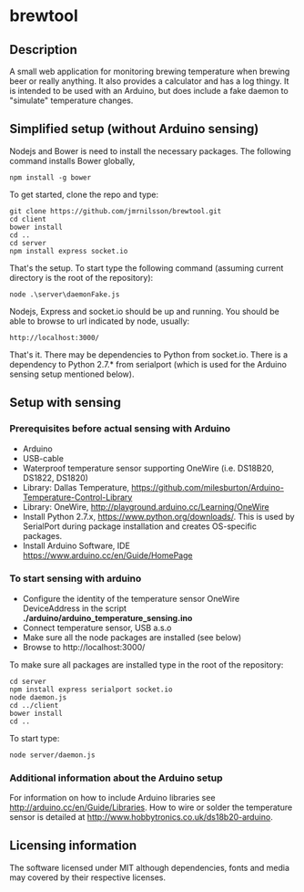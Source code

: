 # brewtool

## Description
A small web application for monitoring brewing temperature when brewing beer or really anything. It also provides a calculator and has a log thingy. It is intended to be used with an Arduino, but does include a fake daemon to "simulate" temperature changes. 

## Simplified setup (without Arduino sensing)
Nodejs and Bower is need to install the necessary packages. The following command installs Bower globally,

    npm install -g bower
    
To get started, clone the repo and type:

    git clone https://github.com/jmrnilsson/brewtool.git
    cd client
    bower install
    cd ..
    cd server
    npm install express socket.io

That's the setup. To start type the following command (assuming current directory is the root of the repository):

    node .\server\daemonFake.js
    
Nodejs, Express and socket.io should be up and running. You should be able to browse to url indicated by node, usually:

    http://localhost:3000/
    
That's it. There may be dependencies to Python from socket.io. There is a dependency to Python 2.7.* from serialport (which is used for the Arduino sensing setup mentioned below).

## Setup with sensing
### Prerequisites before actual sensing with Arduino
* Arduino 
* USB-cable
* Waterproof temperature sensor supporting OneWire (i.e. DS18B20, DS1822, DS1820)
* Library: Dallas Temperature, https://github.com/milesburton/Arduino-Temperature-Control-Library
* Library: OneWire, http://playground.arduino.cc/Learning/OneWire
* Install Python 2.7.x, https://www.python.org/downloads/. This is used by SerialPort during package installation and creates OS-specific packages.
* Install Arduino Software, IDE https://www.arduino.cc/en/Guide/HomePage

### To start sensing with arduino 
* Configure  the identity of the temperature sensor OneWire DeviceAddress in the script  __./arduino/arduino_temperature_sensing.ino__
* Connect temperature sensor, USB a.s.o
* Make sure all the node packages are installed (see below)
* Browse to http://localhost:3000/

To make sure all packages are installed type in the root of the repository:

    cd server
    npm install express serialport socket.io
    node daemon.js
    cd ../client
    bower install
    cd ..

To start type:

    node server/daemon.js

### Additional information about the Arduino setup
For information on how to include Arduino libraries see http://arduino.cc/en/Guide/Libraries. How to wire or solder the temperature sensor is detailed at http://www.hobbytronics.co.uk/ds18b20-arduino.

## Licensing information 
The software licensed under MIT although dependencies, fonts and media may covered by their respective licenses. 
